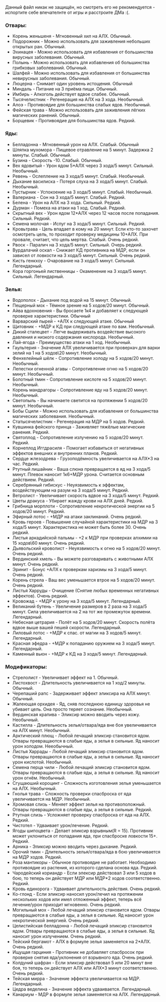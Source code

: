 Данный файл никак не защищён, но смотреть его не рекомендуется - испортите себе впечателнте от игры и расстроите ДМа :(.


### Отвары:
- Корень женьшеня - Мгновенный хил на АЛХ. Обычный.
- Подорожник - Можно использовать для заживления небольших открытых ран. Обычный.
- Эхинацея - Можно использовать для избавления от большинства вирусных заболевания. Обычный.
- Полынь - Можно использовать для избавления об большинства грибковых заболеваний. Обычный.
- Шалфей - Можно использовать для избавления от большинства невирусных заболевания. Обычный.
- Люцерна - Снимает один уровень истощения. Обычный
- Миндаль - Питание на 3 приёма пищи. Обычный.
- Имбирь - Алкоголь действует вдвое слабее. Обычный.
- Тысячелистник - Регенерация на АЛХ на 3 хода. Необычный.
- Алоэ - Противоядие для большинства слабых ядов. Необычный.
- Фейская трава - Можно использовать для заживления лёгких магических ранений. Обычный.
- Борщевик - Противоядие для большинства ядов. Редкий.

### Яды:
- Белладонна - Мгновенный урон на АЛХ. Слабый. Обычный
- Шляпка мухомора - Пищевое отравление на 5 минут. Задержка 2 минуты. Слабый. Обычный.
- Бузина - Скорость -10. Слабый. Обычный.
- Вех ядовитый - Урон ядом 5*АЛХ через 3 хода/5 минут. Сильный. Необычный.
- Ревень - Ослепление на 3 хода/5 минут. Слабый. Необычный.
- Дыхание василиска - Потеря слуха на 3 хода/5 минут. Слабый. Необычный.
- Пустырник - Успокоение на 3 хода/5 минут. Слабый. Необычный.
- Валериана - Сон на 3 хода/5 минут. Слабый. Редкий.
- Белена - Урон на АЛХ на 3 хода. Сильный. Редкий.
- Дурман - Помеха на атаки на 1 ход. Слабый. Редкий.
- Скрытный вех - Урон ядом 12*АЛХ через 12 часов после попадания. Сильный. Редкий.
- Семена молочая - Испуг на 3 хода/5 минут. Сильный. Редкий.
- Кровьтрава - Цель впадает в кому на 20 минут. Если кто-то захочет осмотреть цель, то проходит проверку медицины 10+АЛХ. При провале, считает, что цель мертва. Слабый. Очень редкий.
- Рвоск - Паралич на 3 хода/5 минут. Сильный. Очерь редкий.
- Вурдалачий оскал - Снижает КД противника на МДР, если он зависел от ловкости на 3 хода/5 минут. Сильный. Очень редкий.
- Кисть генкхоу - Очарование на 3 хода/5 минут. Сильный. Легендарный.
- Кора горгоньей лиственницы - Окаменение на 3 хода/5 минут. Сильный. Легендарный.

### Зелья:
- Водополох - Дыхание под водой на 15 минут. Обычный.
- Пещерный мох - Тёмное зрение на 5 ходов/20 минут. Обычный.
- Айва вдохновения - Вы бросаете 1к4 и добавляет к следующей проверке характеристики. Обычный
- Варварский пырей - +АЛХ к следующей атаке. Обычный
- Щитовник - +МДР к КД при следующей атаке по вам. Необычный.
- Дикий сталецвет - Легче выдерживать воздействие высокого давления и низкого содержания кислорода. Необычный.
- Лай-ягода - Преимущество атаки на 1 ход. Необычный.
- Гаультерия - Значение АЛХ увеличивается при проверкач для варки зелий на 1 на 5 ходов\20 минут. Необычный.
- Фенхелейный шёлк - Сопротивление холоду на 5 ходов/20 минут. Необычный.
- Лепестки огненной агавы - Сопротивление огню на 5 ходов/20 минут. Необычный.
- Болотный тмин - Сопротивление кислоте на 5 ходов/20 минут. Необычный.
- Корень мандрагоры - Сопротивление яду на 5 ходов/20 минут. Необычный.
- Светопыль - Вы начинаете светится на протяжении 5 ходов/20 минут. Необычный.
- Бобы Сцили - Можно использовать для избавления от большинства магических заболевания. Необычный.
- Статысячелистник - Регенерация на МДР на 5 ходов. Редкий.
- Кувшинка фейского принца - Заживляет тяжёлые магические ранения. Редкий.
- Святоплод - Сопротивление излучению на 5 ходов/20 минут. Редкий.
- Корнеплод Иггдрасиля - Помогает избавиться от негативных эффектов внешних и внутренних планов. Редкий.
- Сердце жлезодрева - Грузоподёмность увеличивается на АЛХ*3 на час. Редкий.
- Ртутный лишайник - Ваша слюна превращается в яд на 3 хода/5 минут. Плевок наносит 1к6+МДР урона. Считается основным действием. Редкий.
- Серебрянный гибискус - Неуязвимость к эффектам, воздействующим на разум на 3 хода/5 минут. Редкий.
- Ветролист - Увеличивает скорость вдвое на 3 хода/5 минут. Редкий.
- Цветы дракуса - Убирает жажду крови на АЛХ дней. Редкий.
- Грибница морплоти - Сопротивление некротической энергии на 5 ходов/20 минут. Редкий.
- Эфирный лотос - +МДР на атаки заклинаний. Очень редкий.
- Кровь героев - Повышение случайной характеристики на МДР на 3 хода/5 минут. Характеристика не может быть более 30. Очень редкий.
- Листья аркадийской пальмы - +2 к МДР при проверках алхимии на 15 ходов\60 минут. Очень редкий.
- Дьявольский кроволист - Неуязвимость к огню на 5 ходов/20 минут. Очень редкий.
- Вердинский хмель - Вы можете разговаривать с животными АЛХ минут. Очень редкий.
- Эринит - Бонус +АЛХ к проверкам харизмы на 3 хода/5 минут. Очень редкий.
- Корень стрела - Ваш вес уменьшается втрое на 5 ходов/20 минут. Очень редкий.
- Листья Харруды - Очищение (Снятие любых временных негативных эффектов). Очень редкий.
- Кровожад - +МДР к урону на 3 хода/5 минут. Легендарный.
- Великаний бутень - Увеличение размеров в 2 раза на 3 хода/5 минут. Сила увеличивается на 2 на тот же промежуток времени. Легендарный.
- Небесная цетрария - Полёт на 5 ходов/20 минут. Скорость полёта вдвое выше вашей пешей скорости. Легендарный.
- Лиловый лотос - +МДР к спас. от магии на 3 ходов/5 минут. Легендарный.
- Красная эфедра - +МДР к попаданию оружием на 3 хода/5 минут. Легендарный.
- Каменный вьюн - +МДР к КД на 3 хода/5 минут. Легендарный.


### Модификаторы:
- Стрелолист - Увеличивает эффект на 1. Обычный.
- Листохвост - Длительность увеличивается на 1 ход/2 минуты. Обычный.
- Черепаший рапс - Задерживает эффект эликсира на АЛХ минут. Обычный.
- Жалеющая орхидея - Яд, сняв последнюю единицу здоровья не убивает цель. Она просто теряет сознание. Необычный.
- Вердинская крапива - Эликсир можно вводить через кожу. Необычный.
- Кастилла - Длительность зелья/отвара/яда вне боя увеличивается на АЛХ минут. Необычный.
- Арктический плющ - Любой лечащий эликсир становится ядом. Отвары превращаются в слабые яды, а зелья в сильные. Яд наносит урон холодом. Нееобычный.
- Листья Харрады - Любой лечащий эликсир становится ядом. Отвары превращаются в слабые яды, а зелья в сильные. Яд наносит урон кислотой. Необычный.
- Семена перца чили - Любой лечащий эликсир становится ядом. Отвары превращаются в слабые яды, а зелья в сильные. Яд наносит урон огнём. Необычный.
- Сгущаюший короцинт - Сложность изготовления зелья уменьшается на АЛХ. Необычный.
- Гнолья трава - Сложность проверки спасброска от яда увеличивается на МДР. Необычный.
- Хромовая слизь - Меняет эффект зелья на противоположный. Отвары превращаются в слабые яды, а зелья в сильные. Редкий.
- Ртутная слизь - Усложняет проверку спасброска от яда на АЛХ. Редкий.
- Чистотел - Удваивает урон/лечение. Редкий.
- Ягоды шипоцвета - Делает эликсир взрывным(R = 15). Противник может уклониться от попадания яда, при спасброске ловкости 15+. Редкий.
- Арника - Эликсир можно вводить через дыхание. Редкий.
- Орочий тмин - Длительность зелья/отвара/яда в бою увеличивается на МДР ходов. Редкий.
- Роза мантикоры - Обычное противоядие не работает. Необходимо противоядие из растения, из которого сделана основа яда. Редкий.
- Чародейский кориандр - Если элексир действовал 3 или 5 ходов в бою, то теперь он действует МДР или МДР*2 ходов соответственно. Редкий.
- Кровь единорога - Удваивает длительность действия. Очень редкий.
- Ко-глонд - Если эликсир наносил урон/лечил на протяжении нескольких ходов или имел отложенный эффект, теперь всё лечение/урон приходит мгновенно. Очень редкий.
- Могильный мох - Любой лечащий эликсир становится ядом. Отвары превращаются в слабые яды, а зелья в сильные. Яд наносит урон некротической энергией. Очень редкий.
- Целистийская белладонна - Любой лечащий эликсир становится ядом. Отвары превращаются в слабые яды, а зелья в сильные. Яд наносит урон излучением. Очень редкий.
- Тейский бергамот - АЛХ в формуле зелья заменяется на 2*АЛХ. Очень редкий.
- Ищущая гарциния - Противник не добавляет спасбросок при проверке снятия яда/уклонения от взрывного яда. Очень редкий.
- Колдуний шафран - Если эликсир действовал 5 или 20 минут вне боя, то теперь он действует АЛХ или АЛХ*3 минут соответственно. Очень редкий.
- Тейская мирра - Значение эффекта увеличивается на МДР. Легендарный.
- Цедра веделина - Значение эффекта удваивается. Легендарный.
- Канариум - МДР в формуле зелья заменяется на АЛХ. Легендарный.

